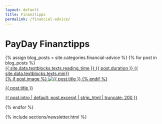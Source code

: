 ```yaml
---
layout: default
title: Finanztipps
permalink: /financial-advice/
---
```


<div class="px-8 md:px-4 py-24 md:py-32">
    <div class="max-w-7xl mx-auto">
        <div class="text-center mb-12">
          <h1 class="text-5xl md:text-7xl font-bold font-display reveal break-words">PayDay Finanztipps</h1>
        </div>
        <div class="mt-4 flex flex-row gap-8 md:justify-center mb-8 flex-wrap">
            {% assign blog_posts = site.categories.financial-advice %}
            {% for post in blog_posts %}
              <a href="{{ site.baseurl }}{{ post.url }}" class="md:w-[calc(25%-2rem)] group is-animated">
                <div class="mb-4 w-full rounded-3xl aspect-[1/1] relative bg-{{ post.color }}">
                    <div class="absolute top-4 left-4 bg-white text-xs rounded-lg px-2 py-1">
                        {{ site.data.textblocks.texts.reading_time }} {{ post.duration }} {{ site.data.textblocks.texts.min}} 
                    </div>
                    {% if post.image %}
                      <img src="{{ post.image | relative_url }}" alt="{{ post.title }}" class="w-full h-full object-cover" loading="lazy">
                    {% endif %}
                    <div class="absolute rounded-full bg-black group-hover:bg-pink-100 -bottom-2.5 -right-2.5 w-16 h-16 flex items-center justify-center border-white border-12 scale-100 group-hover:scale-110 transition-all duration-300">
                        <svg class=" scale-100 group-hover:scale-90 transition-all duration-300" width="22" height="12" viewBox="0 0 22 12" fill="none" xmlns="http://www.w3.org/2000/svg">
                            <path d="M1 6L21 6" stroke="#FAF6FE" stroke-width="2" stroke-linecap="round"/>
                            <path d="M16 1L21 6" stroke="#FAF6FE" stroke-width="2" stroke-linecap="round"/>
                            <path d="M16 11L21 6" stroke="#FAF6FE" stroke-width="2" stroke-linecap="round"/>
                        </svg>                            
                    </div>
                </div>
                <div class="font-semibold">
                  {{ post.title }}
                </div>
                <p class="text-gray-600 mb-4">
                  {{ post.intro | default: post.excerpt | strip_html | truncate: 200 }}
                </p>
            </a>
            {% endfor %}
          </div>
    </div>
</div>

  {% include sections/newsletter.html %}